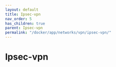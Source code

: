 ```yaml
---
layout: default
title: Ipsec-vpn
nav_order: 5
has_children: true
parent: Ipsec-vpn
permalink: "/docker/app/networks/vpn/ipsec-vpn/"
---
```


# Ipsec-vpn

